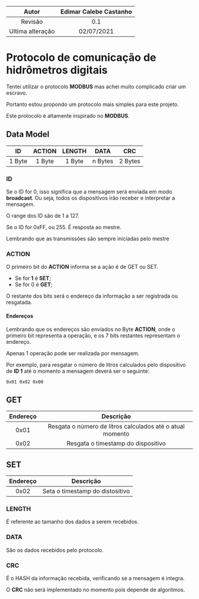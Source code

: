 | Autor | Edimar Calebe Castanho |
|:-----:|:------:|
| Revisão | 0.1 |
| Ultima alteração | 02/07/2021 |

# Protocolo de comunicação de hidrômetros digitais

Tentei utilizar o protocolo **MODBUS** mas achei muito complicado criar um escravo.

Portanto estou propondo um protocolo mais simples para este projeto. 

Este protocolo é altamente inspirado no **MODBUS**.

## Data Model

| ID | ACTION | LENGTH | DATA | CRC |
|:--:|:------:|:------:|:----:|:---:|
| 1 Byte | 1 Byte | 1 Byte | n Bytes | 2 Bytes |

### ID

Se o ID for 0, isso significa que a mensagem será enviada em modo **broadcast**.
Ou seja, todos os dispositivos irão receber e interpretar a mensagem.

O range dos ID são de 1 a 127.

Se o ID for 0xFF, ou 255. É resposta ao mestre.

Lembrando que as transmissões são sempre iniciadas pelo mestre

### ACTION

O primeiro bit do **ACTION** informa se a ação é de GET ou SET. 

* Se for **1** é **SET**;
* Se for 0 é **GET**;

O restante dos bits será o endereço da informação a ser registrada ou resgatada.

#### Endereços

Lembrando que os endereços são enviados no Byte **ACTION**, onde o primeiro bit representa a operação, e os 7 bits restantes representam o endereço.

Apenas 1 operação pode ser realizada por mensagem.

Por exemplo, para resgatar o número de litros calculados pelo dispositivo de **ID 1** até o momento a mensagem deverá ser o seguinte:

```
0x01 0x02 0x00
```

## GET

| Endereço | Descrição |
|:--------:|:---------:|
| 0x01 | Resgata o número de lítros calculados até o atual momento |
| 0x02 | Resgata o timestamp do dispositivo |

## SET

| Endereço | Descrição |
|:--------:|:---------:|
| 0x02 | Seta o timestamp do distositivo |

### LENGTH

É referente ao tamanho dos dados a serem recebidos.

### DATA

São os dados recebidos pelo protocolo.

### CRC

É o HASH da informação recebida, verificando se a mensagem é integra.

O **CRC** não será implementado no momento pois depende de algorítmos.

